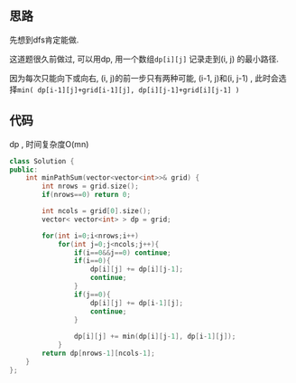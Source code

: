 ## 思路

先想到dfs肯定能做.

这道题很久前做过, 可以用dp, 用一个数组`dp[i][j]` 记录走到(i, j) 的最小路径.

因为每次只能向下或向右, (i, j)的前一步只有两种可能, (i-1, j)和(i, j-1) , 此时会选择`min( dp[i-1][j]+grid[i-1][j], dp[i][j-1]+grid[i][j-1] )`



## 代码

dp , 时间复杂度O(mn)

```c++
class Solution {
public:
    int minPathSum(vector<vector<int>>& grid) {
        int nrows = grid.size();
        if(nrows==0) return 0;

        int ncols = grid[0].size();
        vector< vector<int> > dp = grid;

        for(int i=0;i<nrows;i++)
            for(int j=0;j<ncols;j++){
                if(i==0&&j==0) continue;
                if(i==0){
                    dp[i][j] += dp[i][j-1];
                    continue;
                }
                if(j==0){
                    dp[i][j] += dp[i-1][j];
                    continue;
                }
                
                dp[i][j] += min(dp[i][j-1], dp[i-1][j]);
            }
        return dp[nrows-1][ncols-1]; 
    }
};
```

